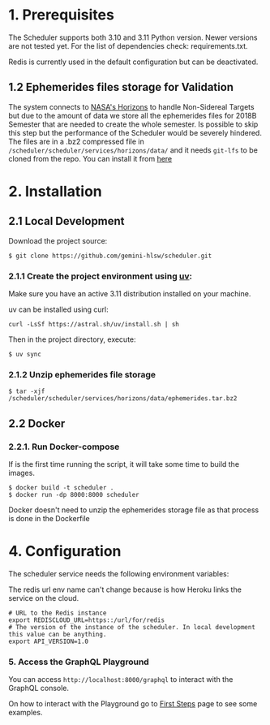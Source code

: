 # 1. Prerequisites
The Scheduler supports both 3.10 and 3.11 Python version. Newer versions are not tested yet.
For the list of dependencies check: requirements.txt.

Redis is currently used in the default configuration but can be deactivated.

## 1.2 Ephemerides files storage for Validation

The system connects to [NASA's Horizons](https://ssd.jpl.nasa.gov/horizons/app.html) to handle Non-Sidereal Targets but 
due to the amount of data we store all the ephemerides files for 2018B Semester that are needed to create the whole semester. 
Is possible to skip this step but the performance of the Scheduler would be severely hindered. The files are in a .bz2
compressed file in `/scheduler/scheduler/services/horizons/data/` and it needs `git-lfs` to be cloned from the repo. 
You can install it from [here](https://git-lfs.com/)

# 2. Installation
## 2.1 Local Development
Download the project source:

```shell
$ git clone https://github.com/gemini-hlsw/scheduler.git
```

### 2.1.1 Create the project environment using [uv](https://docs.astral.sh/uv/getting-started/installation/):

<!--
Add the following line to your `~/.bash_profile` or equivalent:
```shell
$ export PYTHONPATH=$PYTHONPATH:{path-to-project-base}
```
-->

Make sure you have an active 3.11 distribution installed on your machine.

uv can be installed using curl:
```shell
curl -LsSf https://astral.sh/uv/install.sh | sh
```

Then in the project directory, execute:

```shell
$ uv sync
```

### 2.1.2 Unzip ephemerides file storage
```shell
$ tar -xjf /scheduler/scheduler/services/horizons/data/ephemerides.tar.bz2
```


## 2.2 Docker

### 2.2.1. Run Docker-compose
If is the first time running the script, it will take some time to build the images.  
```shell
$ docker build -t scheduler .  
$ docker run -dp 8000:8000 scheduler
```

Docker doesn't need to unzip the ephemerides storage file as that process is done in the Dockerfile

# 4. Configuration

The scheduler service needs the following environment variables:

The redis url env name can't change because is how Heroku links the service on the cloud.
``` shell
# URL to the Redis instance
export REDISCLOUD_URL=https::/url/for/redis
# The version of the instance of the scheduler. In local development this value can be anything.
export API_VERSION=1.0
```

### 5. Access the GraphQL Playground
You can access `http://localhost:8000/graphql` to interact with the GraphQL console.

On how to interact with the Playground go to [First Steps](first-steps.md) page to see some examples.
